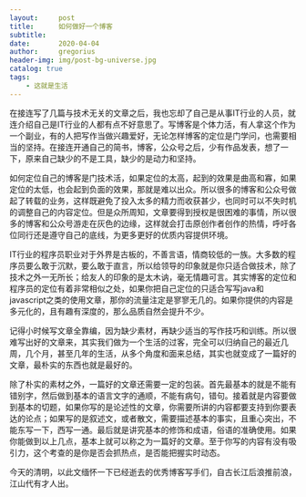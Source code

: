 ```yaml
---
layout:     post
title:      如何做好一个博客
subtitle:   
date:       2020-04-04
author:     gregorius
header-img: img/post-bg-universe.jpg
catalog: true
tags:
    - 这就是生活
---
```


在接连写了几篇与技术无关的文章之后，我也忘却了自己是从事IT行业的人员，就连介绍自己是IT行业的人都有点不好意思了。写博客是个体力活，有人拿这个作为一个副业，有的人把写作当做兴趣爱好，无论怎样博客的定位是门学问，也需要相当的坚持。在接连开通自己的简书，博客，公众号之后，少有作品发表，想了一下，原来自己缺少的不是工具，缺少的是动力和坚持。

如何定位自己的博客是门技术活，如果定位的太高，起到的效果是曲高和寡，如果定位的太低，也会起到负面的效果，那就是难以出众。所以很多的博客和公众号做起了转载的业务，这样既避免了投入太多的精力而收获甚少，也同时可以不失时机的调整自己的内容定位。但是众所周知，文章要得到授权是很困难的事情，所以很多的博客和公众号游走在灰色的边缘，这样就会打击原创作者创作的热情，呼吁各位同行还是遵守自己的底线，为更多更好的优质内容提供环境。

IT行业的程序员职业对于外界是古板的，不善言语，情商较低的一族。大多数的程序员要么敢于沉默，要么敢于直言，所以给领导的印象就是你只适合做技术，除了技术之外一无所长；给友人的印象的是太木讷，毫无情趣可言。其实博客的定位和程序员的定位有着非常相似之处，如果你把自己定位的只适合写写java和javascript之类的使用文章，那你的流量注定是寥寥无几的。如果你提供的内容是多元化的，且有趣有深度的，那么品质自然会提升不少。

记得小时候写文章全靠编，因为缺少素材，再缺少适当的写作技巧和训练。所以很难写出好的文章来，其实我们做为一个生活的过客，完全可以归纳自己的最近几周，几个月，甚至几年的生活，从多个角度和面来总结，其实也就变成了一篇好的文章，最朴实的东西也就是最好的。

除了朴实的素材之外，一篇好的文章还需要一定的包装。首先最基本的就是不能有错别字，然后做到基本的语言文字的通顺，不能有病句，错句。接着就是内容要做到基本的切题，如果你写的是论述性的文章，你需要所讲的内容都要支持到你要表达的论点；如果写的是叙述文，或者散文，需要描述基本的事实，且重心突出，不能东写一下，西写一通。最后就是讲究基本的修饰和成语，俗语的准确使用。如果你能做到以上几点，基本上就可以称之为一篇好的文章。至于你写的内容有没有吸引力，这个考查的是你是否会抓热点，是否能把握实时动态。

今天的清明，以此文缅怀一下已经逝去的优秀博客写手们，自古长江后浪推前浪，江山代有才人出。
